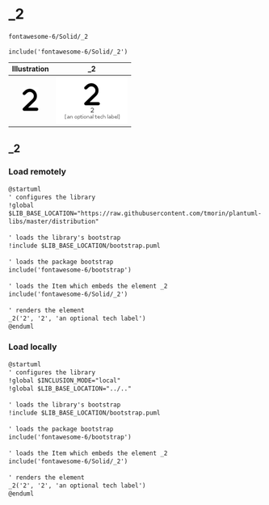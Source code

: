 # _2


```text
fontawesome-6/Solid/_2
```

```text
include('fontawesome-6/Solid/_2')
```



| Illustration | _2 |
| :---: | :---: |
| ![illustration for Illustration](../../fontawesome-6/Solid/_2.png) | ![illustration for _2](../../fontawesome-6/Solid/_2.Local.png) |




## _2

### Load remotely
```plantuml
@startuml
' configures the library
!global $LIB_BASE_LOCATION="https://raw.githubusercontent.com/tmorin/plantuml-libs/master/distribution"

' loads the library's bootstrap
!include $LIB_BASE_LOCATION/bootstrap.puml

' loads the package bootstrap
include('fontawesome-6/bootstrap')

' loads the Item which embeds the element _2
include('fontawesome-6/Solid/_2')

' renders the element
_2('2', '2', 'an optional tech label')
@enduml
```

### Load locally
```plantuml
@startuml
' configures the library
!global $INCLUSION_MODE="local"
!global $LIB_BASE_LOCATION="../.."

' loads the library's bootstrap
!include $LIB_BASE_LOCATION/bootstrap.puml

' loads the package bootstrap
include('fontawesome-6/bootstrap')

' loads the Item which embeds the element _2
include('fontawesome-6/Solid/_2')

' renders the element
_2('2', '2', 'an optional tech label')
@enduml
```

